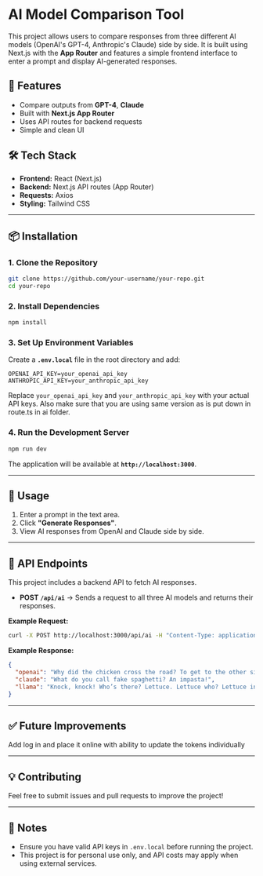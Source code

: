# AI Model Comparison Tool

This project allows users to compare responses from three different AI models (OpenAI's GPT-4, Anthropic's Claude) side by side. It is built using Next.js with the **App Router** and features a simple frontend interface to enter a prompt and display AI-generated responses.

## 🚀 Features

- Compare outputs from **GPT-4**, **Claude**
- Built with **Next.js App Router**
- Uses API routes for backend requests
- Simple and clean UI

## 🛠️ Tech Stack

- **Frontend:** React (Next.js)
- **Backend:** Next.js API routes (App Router)
- **Requests:** Axios
- **Styling:** Tailwind CSS

---

## 📦 Installation

### **1. Clone the Repository**

```sh
git clone https://github.com/your-username/your-repo.git
cd your-repo
```

### **2. Install Dependencies**

```sh
npm install
```

### **3. Set Up Environment Variables**

Create a **`.env.local`** file in the root directory and add:

```env
OPENAI_API_KEY=your_openai_api_key
ANTHROPIC_API_KEY=your_anthropic_api_key
```

Replace `your_openai_api_key` and `your_anthropic_api_key` with your actual API keys. Also make sure that you are using same version as is put down in route.ts in ai folder.

### **4. Run the Development Server**

```sh
npm run dev
```

The application will be available at **`http://localhost:3000`**.

---

## 🚀 Usage

1. Enter a prompt in the text area.
2. Click **"Generate Responses"**.
3. View AI responses from OpenAI and Claude side by side.

---

## 🔧 API Endpoints

This project includes a backend API to fetch AI responses.

- **POST `/api/ai`** → Sends a request to all three AI models and returns their responses.

**Example Request:**

```sh
curl -X POST http://localhost:3000/api/ai -H "Content-Type: application/json" -d '{"prompt": "Tell me a joke"}'
```

**Example Response:**

```json
{
  "openai": "Why did the chicken cross the road? To get to the other side!",
  "claude": "What do you call fake spaghetti? An impasta!",
  "llama": "Knock, knock! Who’s there? Lettuce. Lettuce who? Lettuce in, it's cold out here!"
}
```

---

## ✅ Future Improvements

Add log in and place it online with ability to update the tokens individually

---

## 💡 Contributing

Feel free to submit issues and pull requests to improve the project!

---

## 📝 Notes

- Ensure you have valid API keys in `.env.local` before running the project.
- This project is for personal use only, and API costs may apply when using external services.
